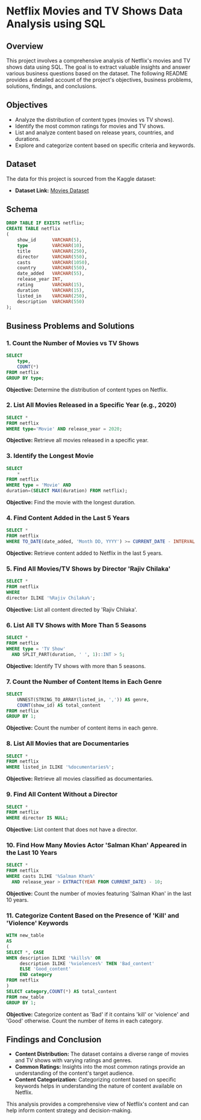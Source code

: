 # Netflix Movies and TV Shows Data Analysis using SQL

## Overview
This project involves a comprehensive analysis of Netflix's movies and TV shows data using SQL. The goal is to extract valuable insights and answer various business questions based on the dataset. The following README provides a detailed account of the project's objectives, business problems, solutions, findings, and conclusions.

## Objectives

- Analyze the distribution of content types (movies vs TV shows).
- Identify the most common ratings for movies and TV shows.
- List and analyze content based on release years, countries, and durations.
- Explore and categorize content based on specific criteria and keywords.

## Dataset

The data for this project is sourced from the Kaggle dataset:

- **Dataset Link:** [Movies Dataset](https://www.kaggle.com/datasets/shivamb/netflix-shows?resource=download)

## Schema

```sql
DROP TABLE IF EXISTS netflix;
CREATE TABLE netflix
(
    show_id      VARCHAR(5),
    type         VARCHAR(10),
    title        VARCHAR(250),
    director     VARCHAR(550),
    casts        VARCHAR(1050),
    country      VARCHAR(550),
    date_added   VARCHAR(55),
    release_year INT,
    rating       VARCHAR(15),
    duration     VARCHAR(15),
    listed_in    VARCHAR(250),
    description  VARCHAR(550)
);
```

## Business Problems and Solutions

### 1. Count the Number of Movies vs TV Shows

```sql
SELECT 
    type,
    COUNT(*)
FROM netflix
GROUP BY type;
```

**Objective:** Determine the distribution of content types on Netflix.

### 2. List All Movies Released in a Specific Year (e.g., 2020)

```sql
SELECT * 
FROM netflix
WHERE type='Movie' AND release_year = 2020;
```

**Objective:** Retrieve all movies released in a specific year.

### 3. Identify the Longest Movie

```sql
SELECT 
    *
FROM netflix
WHERE type = 'Movie' AND
duration=(SELECT MAX(duration) FROM netflix);
```

**Objective:** Find the movie with the longest duration.

### 4. Find Content Added in the Last 5 Years

```sql
SELECT *
FROM netflix
WHERE TO_DATE(date_added, 'Month DD, YYYY') >= CURRENT_DATE - INTERVAL '5 years';
```

**Objective:** Retrieve content added to Netflix in the last 5 years.

### 5. Find All Movies/TV Shows by Director 'Rajiv Chilaka'

```sql
SELECT *
FROM netflix
WHERE
director ILIKE '%Rajiv Chilaka%';
```

**Objective:** List all content directed by 'Rajiv Chilaka'.

### 6. List All TV Shows with More Than 5 Seasons

```sql
SELECT *
FROM netflix
WHERE type = 'TV Show'
  AND SPLIT_PART(duration, ' ', 1)::INT > 5;
```

**Objective:** Identify TV shows with more than 5 seasons.

### 7. Count the Number of Content Items in Each Genre

```sql
SELECT 
    UNNEST(STRING_TO_ARRAY(listed_in, ',')) AS genre,
    COUNT(show_id) AS total_content
FROM netflix
GROUP BY 1;
```

**Objective:** Count the number of content items in each genre.

### 8. List All Movies that are Documentaries

```sql
SELECT * 
FROM netflix
WHERE listed_in ILIKE '%documentaries%';
```

**Objective:** Retrieve all movies classified as documentaries.

### 9. Find All Content Without a Director

```sql
SELECT * 
FROM netflix
WHERE director IS NULL;
```

**Objective:** List content that does not have a director.

### 10. Find How Many Movies Actor 'Salman Khan' Appeared in the Last 10 Years

```sql
SELECT * 
FROM netflix
WHERE casts ILIKE '%Salman Khan%'
  AND release_year > EXTRACT(YEAR FROM CURRENT_DATE) - 10;
```

**Objective:** Count the number of movies featuring 'Salman Khan' in the last 10 years.

### 11. Categorize Content Based on the Presence of 'Kill' and 'Violence' Keywords

```sql
WITH new_table
AS
(
SELECT *, CASE
WHEN description ILIKE '%kills%' OR
     description ILIKE '%violences%' THEN 'Bad_content'
     ELSE 'Good_content'
     END category
FROM netflix
)
SELECT category,COUNT(*) AS total_content
FROM new_table
GROUP BY 1;
```

**Objective:** Categorize content as 'Bad' if it contains 'kill' or 'violence' and 'Good' otherwise. Count the number of items in each category.

## Findings and Conclusion

- **Content Distribution:** The dataset contains a diverse range of movies and TV shows with varying ratings and genres.
- **Common Ratings:** Insights into the most common ratings provide an understanding of the content's target audience.
- **Content Categorization:** Categorizing content based on specific keywords helps in understanding the nature of content available on Netflix.

This analysis provides a comprehensive view of Netflix's content and can help inform content strategy and decision-making.

